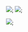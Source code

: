 ![](http://github-profile-summary-cards.vercel.app/api/cards/profile-details?username=LuaRBXBot&theme=monokai);
![](http://github-profile-summary-cards.vercel.app/api/cards/most-commit-language?username=LuaRBXBot&theme=monokai&exclude=exclude);

![](https://komarev.com/ghpvc/?username=your-github-LuaRBXBot);
